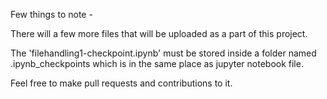 Few things to note -

There will a few more files that will be uploaded as a part of this project.

The 'filehandling1-checkpoint.ipynb' must be stored inside a folder named .ipynb_checkpoints which is in the same place as jupyter 
notebook file.

Feel free to make pull requests and contributions to it.
